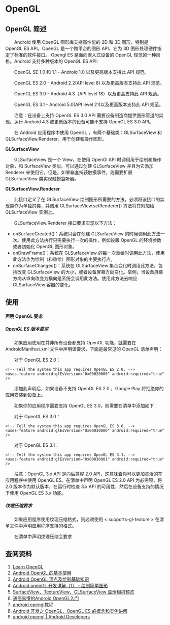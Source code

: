 # OpenGL

## OpenGL 简述
　　Android 使用 OpenGL 图形库支持高性能的 2D 和 3D 图形，特别是 OpenGL ES API。OpenGL 是一个跨平台的图形 API，它为 3D 图形处理硬件指定了标准的软件接口。 Opengl ES 是面向嵌入式设备的 OpenGL 规范的一种风格。Android 支持多种版本的 OpenGL ES API:

　　OpenGL SE 1.0 和 1.1 - Android 1.0 以及更高版本支持此 API 规范。

　　OpenGL ES 2.0 - Android 2.2(API level 8) 以及更高版本支持此 API 规范。

　　OpenGL ES 3.0 - Android 4.3（API level 18）以及更高支持此 API 规范。

　　OpenGL ES 3.1 - Android 5.0(API level 21)以及更高版本支持此 API 规范。

　　注意：在设备上支持 OpenGL ES 3.0 API 需要设备制造商提供图形管道的实现。运行 Android 4.3 或更低版本的设备可能不支持 OpenGL ES 3.0 API。

　　在 Android 应用程序中使用 OpenGL ，有两个基础类：GLSurfaceView 和 GLSurfaceView.Renderer，用于创建和操作图形。

**GLSurfaceView**

　　GLSurfaceView 是一个 View，在使用 OpenGl API 时调用用于绘制和操作对象，和 SurfaceView 类似。可以通过创建 GLSurfaceView 并且为它添加 Renderer 来使用它。但是，如果箱套捕获触摸事件，则需要扩展 GLSurfaceView 类实现触摸监听器。

**GLSurfaceView.Renderer**

　　此接口定义了在 GLSurfaceView 绘制图形所需要的方法。必须将该接口的实现类作为单独的类，并调用 GLSurfaceView.setRenderer() 方法将其附加给 GLSurfaceView 实例上。

　　GLSurfaceView.Renderer 接口要求实现以下方法：

* onSurfaceCreated()：系统只会在创建 GLSurfaceView 的时候调用此方法一次。使用此方法执行只需要执行一次的操作，例如设置 OpenGL 的环境参数或者初始化 OpenGL 图形对象。
* onDrawFrame()：系统在 GLSurfaceView 的每一次重绘时调用此方法，使用此方法作为绘制（和重绘）图形对象的主要执行点。
* onSurfaceChanged()：系统在 GLSurfaceView 集合变化时调用此方法，包括改变 GLSurfaceView 的大小，或者设备屏幕方向变化。举例，当设备屏幕方向从纵向改变为横向是系统会调用此方法。使用此方法去响应 GLSurfaceView 容器的变化。


## 使用

#### 声明 OpenGL 要求

##### OpenGL ES 版本要求

　　如果应用使用在并非所有设备都支持 OpenGL 功能，就需要在 AndroidManifest.xml 文件中声明该要求，下面是最常见的 OpenGL 清单声明：

　　对于 OpenGL ES 2.0：

```
<!-- Tell the system this app requires OpenGL ES 2.0. -->
<uses-feature android:glEsVersion="0x00020000" android:required="true" />

```
　　添加此声明后，如果设备不支持 OpenGL ES 2.0 ，Google Play 将拒绝你的应用安装到设备上。

　　如果你的应用程序需要支持 OpenGL ES 3.0，则需要在清单中添加如下：

　　对于 OpenGL ES 3.0：
```
<!-- Tell the system this app requires OpenGL ES 3.0. -->
<uses-feature android:glEsVersion="0x00030000" android:required="true" />

```

　　对于 OpenGL ES 3.1：
```
<!-- Tell the system this app requires OpenGL ES 3.1. -->
<uses-feature android:glEsVersion="0x00030001" android:required="true" />

```

　　注意：OpenGL 3.x API 是向后兼容 2.0 API，这意味着你可以更加灵活的在应用程序中使用 OpenGL ES。在清单中声明 OpenGL ES 2.0 API 为必需项，将 2.0 版本作为默认版本，在运行时检查 3.x API 的可用性，然后在设备支持的情况下使用 OpenGL ES 3.x 功能。

##### 纹理压缩要求
　　如果应用程序使用纹理压缩格式，则必须使用 < supports-gl-texture > 在清单文件中声明应用程序支持的格式。

　　在清单中声明纹理压缩会要求


## 查阅资料
1. [Learn OpenGL](learnopengl.com)
2. [Android OpenGL 的基本使用](https://www.jianshu.com/p/6581703e1d98)
3. [Android OpenGL 顶点及绘制基础知识](https://www.jianshu.com/p/0701d9c7f01b)
4. [Android openGL 开发详解（1） - 绘制简单图形](https://blog.csdn.net/qq_32175491/article/details/79091647#4-glsurfaceviewrenderer%E6%98%AF%E4%BB%80%E4%B9%88glsurfaceviewrenderer%E7%9A%84%E4%BD%9C%E7%94%A8glsurfaceviewrenderer%E7%9A%84%E7%94%A8%E6%B3%95)
5. [SurfaceView、TextureView、GLSurfaceView 显示相机预览](https://blog.csdn.net/qq_32175491/article/details/79755424)
6. [通俗易懂的Android OpenGL入门 ](http://dy.163.com/v2/article/detail/E9TAA40N0511IFOV.html)
7. [android opengl教程](https://blog.csdn.net/lf12345678910/article/details/73832423)
8. [Android 开发之 OpenGL、OpenGL ES 的概念和实例讲解](https://www.2cto.com/kf/201806/752471.html)
8. [android opengl | Android Developers](https://developer.android.google.cn/reference/android/opengl/package-summary.html)

